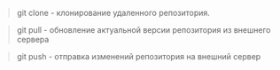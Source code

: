 >git clone - клонирование удаленного репозитория.

>git pull - обновление актуальной версии репозитория из внешнего сервера

>git push - отправка изменений репозитория на внешний сервер
